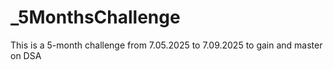 # _5MonthsChallenge
This is a 5-month challenge from 7.05.2025 to 7.09.2025 to gain and master on DSA
